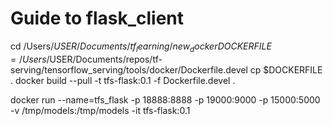 # Guide to flask_client

cd /Users/$USER/Documents/tf_learning/new_docker
DOCKERFILE=/Users/$USER/Documents/repos/tf-serving/tensorflow_serving/tools/docker/Dockerfile.devel
cp $DOCKERFILE .
docker build --pull -t tfs-flask:0.1 -f Dockerfile.devel .


docker run --name=tfs_flask -p 18888:8888 -p 19000:9000 -p 15000:5000 -v /tmp/models:/tmp/models -it tfs-flask:0.1

